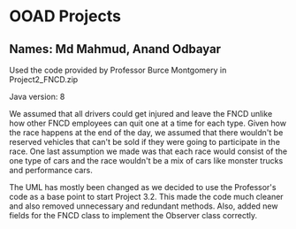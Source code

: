 # OOAD Projects

## Names: Md Mahmud, Anand Odbayar

Used the code provided by Professor Burce Montgomery in Project2_FNCD.zip

Java version: 8

We assumed that all drivers could get injured and leave the FNCD unlike how other FNCD employees can quit one at a time for each type. Given how the race happens at the end of the day, we assumed that there wouldn't be reserved vehicles that can't be sold if they were going to participate in the race. One last assumption we made was that each race would consist of the one type of cars and the race wouldn't be a mix of cars like monster trucks and performance cars.

The UML has mostly been changed as we decided to use the Professor's code as a base point to start Project 3.2. This made the code much cleaner and also removed unnecessary and redundant methods. Also, added new fields for the FNCD class to implement the Observer class correctly.